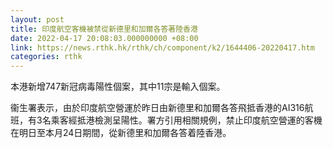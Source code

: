 ```yaml
---
layout: post
title: 印度航空客機被禁從新德里和加爾各答著陸香港
date: 2022-04-17 20:08:03.000000000 +08:00
link: https://news.rthk.hk/rthk/ch/component/k2/1644406-20220417.htm
categories: rthk
---
```


本港新增747新冠病毒陽性個案，其中11宗是輸入個案。

衞生署表示，由於印度航空營運於昨日由新德里和加爾各答飛抵香港的AI316航班，有3名乘客經抵港檢測呈陽性。署方引用相關規例，禁止印度航空營運的客機在明日至本月24日期間，從新德里和加爾各答着陸香港。
